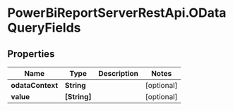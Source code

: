 # PowerBiReportServerRestApi.ODataQueryFields

## Properties
Name | Type | Description | Notes
------------ | ------------- | ------------- | -------------
**odataContext** | **String** |  | [optional] 
**value** | **[String]** |  | [optional] 


